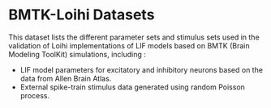 # BMTK-Loihi Datasets
This dataset lists the different parameter sets and stimulus sets used in the validation of Loihi implementations of LIF models based on BMTK (Brain Modeling ToolKit) simulations, including :
- LIF model parameters for excitatory and inhibitory neurons based on the data from Allen Brain Atlas.
- External spike-train stimulus data generated using random Poisson process.
